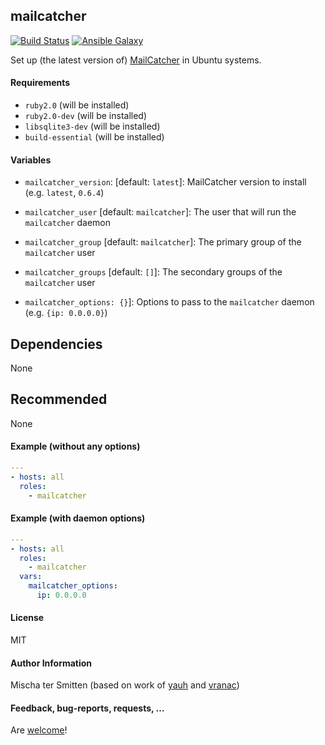 ## mailcatcher

[![Build Status](https://travis-ci.org/Oefenweb/ansible-mailcatcher.svg?branch=master)](https://travis-ci.org/Oefenweb/ansible-mailcatcher)
[![Ansible Galaxy](http://img.shields.io/badge/ansible--galaxy-mailcatcher-blue.svg)](https://galaxy.ansible.com/Oefenweb/mailcatcher/)

Set up (the latest version of) [MailCatcher](http://mailcatcher.me/) in Ubuntu systems.

#### Requirements

* `ruby2.0` (will be installed)
* `ruby2.0-dev` (will be installed)
* `libsqlite3-dev` (will be installed)
* `build-essential` (will be installed)

#### Variables

* `mailcatcher_version`: [default: `latest`]: MailCatcher version to install (e.g. `latest`, `0.6.4`)

* `mailcatcher_user` [default: `mailcatcher`]: The user that will run the `mailcatcher` daemon
* `mailcatcher_group` [default: `mailcatcher`]: The primary group of the `mailcatcher` user
* `mailcatcher_groups` [default: `[]`]: The secondary groups of the `mailcatcher` user

* `mailcatcher_options: {}`]: Options to pass to the `mailcatcher` daemon (e.g. `{ip: 0.0.0.0}`)

## Dependencies

None

## Recommended

None

#### Example (without any options)

```yaml
---
- hosts: all
  roles:
    - mailcatcher
```

#### Example (with daemon options)

```yaml
---
- hosts: all
  roles:
    - mailcatcher
  vars:
    mailcatcher_options:
      ip: 0.0.0.0
```

#### License

MIT

#### Author Information

Mischa ter Smitten (based on work of [yauh](https://github.com/yauh) and [vranac](https://github.com/vranac))

#### Feedback, bug-reports, requests, ...

Are [welcome](https://github.com/Oefenweb/ansible-mailcatcher/issues)!

